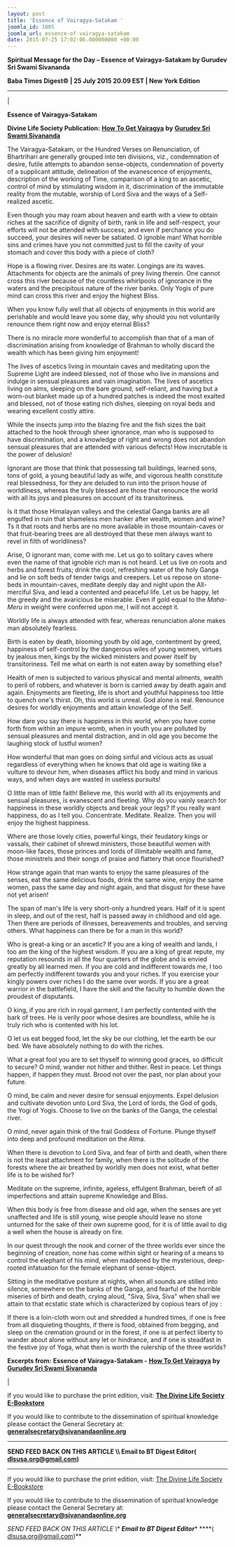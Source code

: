 ```yaml
---
layout: post
title: 'Essence of Vairagya-Satakam '
joomla_id: 1005
joomla_url: essence-of-vairagya-satakam
date: 2015-07-25 17:02:06.000000000 +00:00
---
```

  

















































**Spiritual Message for the Day – Essence of Vairagya-Satakam by Gurudev Sri Swami Sivananda**

 **Baba Times Digest© | 25 July 2015 20.09 EST | New York Edition**

* * *

| 

**Essence of Vairagya-Satakam**

**Divine Life Society Publication:** [**How To Get Vairagya**](http://www.dlshq.org/download/vairagya.htm#_VPID_41) **by** [**Gurudev Sri Swami Sivananda**](http://www.dlshq.org/saints/siva.htm)

The Vairagya-Satakam, or the Hundred Verses on Renunciation, of Bhartrihari are generally grouped into ten divisions, viz., condemnation of desire, futile attempts to abandon sense-objects, condemnation of poverty of a supplicant attitude, delineation of the evanescence of enjoyments, description of the working of Time, comparison of a king to an ascetic, control of mind by stimulating wisdom in it, discrimination of the immutable reality from the mutable, worship of Lord Siva and the ways of a Self-realized ascetic.

Even though you may roam about heaven and earth with a view to obtain riches at the sacrifice of dignity of birth, rank in life and self-respect, your efforts will not be attended with success; and even if perchance you do succeed, your desires will never be satiated. O ignoble man! What horrible sins and crimes have you not committed just to fill the cavity of your stomach and cover this body with a piece of cloth?

Hope is a flowing river. Desires are its water. Longings are its waves. Attachments for objects are the animals of prey living therein. One cannot cross this river because of the countless whirlpools of ignorance in the waters and the precipitous nature of the river banks. Only Yogis of pure mind can cross this river and enjoy the highest Bliss.

When you know fully well that all objects of enjoyments in this world are perishable and would leave you some day, why should you not voluntarily renounce them right now and enjoy eternal Bliss?

There is no miracle more wonderful to accomplish than that of a man of discrimination arising from knowledge of Brahman to wholly discard the wealth which has been giving him enjoyment!

The lives of ascetics living in mountain caves and meditating upon the Supreme Light are indeed blessed, not of those who live in mansions and indulge in sensual pleasures and vain imagination. The lives of ascetics living on alms, sleeping on the bare ground, self-reliant, and having but a worn-out blanket made up of a hundred patches is indeed the most exalted and blessed, not of those eating rich dishes, sleeping on royal beds and wearing excellent costly attire.

While the insects jump into the blazing fire and the fish sizes the bait attached to the hook through sheer ignorance, man who is supposed to have discrimination, and a knowledge of right and wrong does not abandon sensual pleasures that are attended with various defects! How inscrutable is the power of delusion!

Ignorant are those that think that possessing tall buildings, learned sons, tons of gold, a young beautiful lady as wife, and vigorous health constitute real blessedness, for they are deluded to run into the prison house of worldliness, whereas the truly blessed are those that renounce the world with all its joys and pleasures on account of its transitoriness.

Is it that those Himalayan valleys and the celestial Ganga banks are all engulfed in ruin that shameless men hanker after wealth, women and wine? Ts it that roots and herbs are no more available in those mountain-caves or that fruit-bearing trees are all destroyed that these men always want to revel in filth of worldliness?

Arise, O ignorant man, come with me. Let us go to solitary caves where even the name of that ignoble rich man is not heard. Let us live on roots and herbs and forest fruits; drink the cool, refreshing water of the holy Ganga and lie on soft beds of tender twigs and creepers. Let us repose on stone-beds in mountain-caves, meditate deeply day and night upon the All-merciful Siva, and lead a contented and peaceful life. Let us be happy, let the greedy and the avaricious be miserable. Even if gold equal to the _Maha-Meru_ in weight were conferred upon me, I will not accept it.

Worldly life is always attended with fear, whereas renunciation alone makes man absolutely fearless.

Birth is eaten by death, blooming youth by old age, contentment by greed, happiness of self-control by the dangerous wiles of young women, virtues by jealous men, kings by the wicked ministers and power itself by transitoriness. Tell me what on earth is not eaten away by something else?

Health of men is subjected to various physical and mental ailments, wealth to peril of robbers, and whatever is born is carried away by death again and again. Enjoyments are fleeting, life is short and youthful happiness too little to quench one's thirst. Oh, this world is unreal. God alone is real. Renounce desires for worldly enjoyments and attain knowledge of the Self.

How dare you say there is happiness in this world, when you have come forth from within an impure womb, when in youth you are polluted by sensual pleasures and mental distraction, and in old age you become the laughing stock of lustful women?

How wonderful that man goes on doing sinful and vicious acts as usual regardless of everything when he knows that old age is waiting like a vulture to devour him, when diseases afflict his body and mind in various ways, and when days are wasted in useless pursuits!

O little man of little faith! Believe me, this world with all its enjoyments and sensual pleasures, is evanescent and fleeting. Why do you vainly search for happiness in these worldly objects and break your legs? If you really want happiness, do as I tell you. Concentrate. Meditate. Realize. Then you will enjoy the highest happiness.

Where are those lovely cities, powerful kings, their feudatory kings or vassals, their cabinet of shrewd ministers, those beautiful women with moon-like faces, those princes and lords of illimitable wealth and fame, those ministrels and their songs of praise and flattery that once flourished?

How strange again that man wants to enjoy the same pleasures of the senses, eat the same delicious foods, drink the same wine, enjoy the same women, pass the same day and night again, and that disgust for these have not yet arisen!

The span of man's life is very short-only a hundred years. Half of it is spent in sleep, and out of the rest, half is passed away in childhood and old age. Then there are periods of illnesses, bereavements and troubles, and serving others. What happiness can there be for a man in this world?

Who is great-a king or an ascetic? If you are a king of wealth and lands, I too am the king of the highest wisdom. If you are a king of great repute, my reputation resounds in all the four quarters of the globe and is envied greatly by all learned men. If you are cold and indifferent towards me, I too am perfectly indifferent towards you and your riches. If you exercise your kingly powers over riches I do the same over words. If you are a great warrior in the battlefield, I have the skill and the faculty to humble down the proudest of disputants.

O king, if you are rich in royal garment, I am perfectly contented with the bark of trees. He is verily poor whose desires are boundless, while he is truly rich who is contented with his lot.

O let us eat begged food, let the sky be our clothing, let the earth be our bed. We have absolutely nothing to do with the riches.

What a great fool you are to set thyself to winning good graces, so difficult to secure? O mind, wander not hither and thither. Rest in peace. Let things happen, if happen they must. Brood not over the past, nor plan about your future.

O mind, be calm and never desire for sensual enjoyments. Expel delusion and cultivate devotion unto Lord Siva, the Lord of lords, the God of gods, the Yogi of Yogis. Choose to live on the banks of the Ganga, the celestial river.

O mind, never again think of the frail Goddess of Fortune. Plunge thyself into deep and profound meditation on the Atma.

When there is devotion to Lord Siva, and fear of birth and death, when there is not the least attachment for family, when there is the solitude of the forests where the air breathed by worldly men does not exist, what better life is to be wished for?

Meditate on the supreme, infinite, ageless, effulgent Brahman, bereft of all imperfections and attain supreme Knowledge and Bliss.

When this body is free from disease and old age, when the senses are yet unaffected and life is still young, wise people should leave no stone unturned for the sake of their own supreme good, for it is of little avail to dig a well when the house is already on fire.

In our quest through the nook and corner of the three worlds ever since the beginning of creation, none has come within sight or hearing of a means to control the elephant of his mind, when maddened by the mysterious, deep-rooted infatuation for the female elephant of sense-object.

Sitting in the meditative posture at nights, when all sounds are stilled into silence, somewhere on the banks of the Ganga, and fearful of the horrible miseries of birth and death, crying aloud, "Siva, Siva, Siva" when shall we attain to that ecstatic state which is characterized by copious tears of joy :

If there is a loin-cloth worn out and shredded a hundred times, if one is free from all disquieting thoughts, if there is food, obtained from begging, and sleep on the cremation ground or in the forest, if one is at perfect liberty to wander about alone without any let or hindrance, and if one is steadfast in the festive joy of Yoga, what then is worth the rulership of the three worlds?



**Excerpts from:**  **Essence of Vairagya-Satakam -** [**How To Get Vairagya**](http://www.dlshq.org/download/vairagya.htm#_VPID_41) **by** [**Gurudev Sri Swami Sivananda**](http://www.dlshq.org/saints/siva.htm)

 |

If you would like to purchase the print edition, visit: **[The Divine Life Society E-Bookstore](http://www.dlshq.org/download/download.htm)**

If you would like to contribute to the dissemination of spiritual knowledge please contact the General Secretary at: [](mailto:%20%3Cscript%20type=%27text/javascript%27%3E%20%3C%21--%20var%20prefix%20=%20%27ma%27%20+%20%27il%27%20+%20%27to%27;%20var%20path%20=%20%27hr%27%20+%20%27ef%27%20+%20%27=%27;%20var%20addy57016%20=%20%27generalsecretary%27%20+%20%27@%27;%20addy57016%20=%20addy57016%20+%20%27sivanandaonline%27%20+%20%27.%27%20+%20%27org%27;%20document.write%28%27%3Ca%20%27%20+%20path%20+%20%27%5C%27%27%20+%20prefix%20+%20%27:%27%20+%20addy57016%20+%20%27%5C%27%3E%27%29;%20document.write%28addy57016%29;%20document.write%28%27%3C%5C/a%3E%27%29;%20//--%3E%5Cn%20%3C/script%3E%3Cscript%20type=%27text/javascript%27%3E%20%3C%21--%20document.write%28%27%3Cspan%20style=%5C%27display:%20none;%5C%27%3E%27%29;%20//--%3E%20%3C/script%3EThis%20email%20address%20is%20being%20protected%20from%20spambots.%20You%20need%20JavaScript%20enabled%20to%20view%20it.%20%3Cscript%20type=%27text/javascript%27%3E%20%3C%21--%20document.write%28%27%3C/%27%29;%20document.write%28%27span%3E%27%29;%20//--%3E%20%3C/script%3E?subject=Contribution%20to%20Dissemination%20of%20Spiritual%20Knowledge) **generalsecretary@sivanandaonline.org**

****

**SEND FEED BACK ON THIS ARTICLE \\\ Email to BT Digest Editor[](mailto:%20%3Cscript%20type=%27text/javascript%27%3E%20%3C%21--%20var%20prefix%20=%20%27ma%27%20+%20%27il%27%20+%20%27to%27;%20var%20path%20=%20%27hr%27%20+%20%27ef%27%20+%20%27=%27;%20var%20addy72654%20=%20%27dlsusa.org%27%20+%20%27@%27;%20addy72654%20=%20addy72654%20+%20%27gmail%27%20+%20%27.%27%20+%20%27com%27;%20document.write%28%27%3Ca%20%27%20+%20path%20+%20%27%5C%27%27%20+%20prefix%20+%20%27:%27%20+%20addy72654%20+%20%27%5C%27%3E%27%29;%20document.write%28addy72654%29;%20document.write%28%27%3C%5C/a%3E%27%29;%20//--%3E%5Cn%20%3C/script%3E%3Cscript%20type=%27text/javascript%27%3E%20%3C%21--%20document.write%28%27%3Cspan%20style=%5C%27display:%20none;%5C%27%3E%27%29;%20//--%3E%20%3C/script%3EThis%20email%20address%20is%20being%20protected%20from%20spambots.%20You%20need%20JavaScript%20enabled%20to%20view%20it.%20%3Cscript%20type=%27text/javascript%27%3E%20%3C%21--%20document.write%28%27%3C/%27%29;%20document.write%28%27span%3E%27%29;%20//--%3E%20%3C/script%3E?subject=DLS%20Posts)( [dlsusa.org@gmail.com](mailto:dlsusa.org@gmail.com))**



* * *



  

If you would like to purchase the print edition, visit: [The Divine Life Society E-Bookstore](http://www.dlshq.org/download/download.htm)

If you would like to contribute to the dissemination of spiritual knowledge please contact the General Secretary at: **[generalsecretary@sivanandaonline.org](mailto:generalsecretary@sivanandaonline.org)**

**SEND FEED BACK ON THIS ARTICLE \\\**  **Email to BT Digest Editor**** [](mailto:%20%3Cscript%20type=%27text/javascript%27%3E%20%3C%21--%20var%20prefix%20=%20%27ma%27%20+%20%27il%27%20+%20%27to%27;%20var%20path%20=%20%27hr%27%20+%20%27ef%27%20+%20%27=%27;%20var%20addy72654%20=%20%27dlsusa.org%27%20+%20%27@%27;%20addy72654%20=%20addy72654%20+%20%27gmail%27%20+%20%27.%27%20+%20%27com%27;%20document.write%28%27%3Ca%20%27%20+%20path%20+%20%27%5C%27%27%20+%20prefix%20+%20%27:%27%20+%20addy72654%20+%20%27%5C%27%3E%27%29;%20document.write%28addy72654%29;%20document.write%28%27%3C%5C/a%3E%27%29;%20//--%3E%5Cn%20%3C/script%3E%3Cscript%20type=%27text/javascript%27%3E%20%3C%21--%20document.write%28%27%3Cspan%20style=%5C%27display:%20none;%5C%27%3E%27%29;%20//--%3E%20%3C/script%3EThis%20email%20address%20is%20being%20protected%20from%20spambots.%20You%20need%20JavaScript%20enabled%20to%20view%20it.%20%3Cscript%20type=%27text/javascript%27%3E%20%3C%21--%20document.write%28%27%3C/%27%29;%20document.write%28%27span%3E%27%29;%20//--%3E%20%3C/script%3E?subject=DLS%20Posts)****( [dlsusa.org@gmail.com](mailto:dlsusa.org@gmail.com))**  

